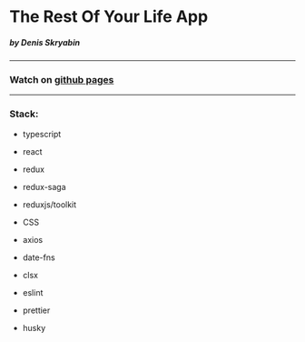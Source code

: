 # The Rest Of Your Life App

##### by Denis Skryabin

---

### Watch on [github pages](https://sden4.github.io/the_rest_of_your_life)

---

### Stack:

- typescript
- react
- redux
- redux-saga
- reduxjs/toolkit
- CSS
- axios
- date-fns
- clsx

- eslint
- prettier
- husky
